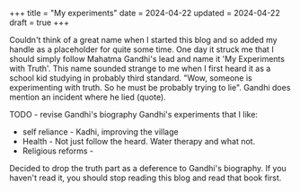 +++
title = "My experiments"
date = 2024-04-22
updated = 2024-04-22
draft = true
+++

Couldn't think of a great name when I started this blog and so added my handle as a placeholder for quite some time. One day it struck me that I should simply follow Mahatma Gandhi's lead and name it 'My Experiments with Truth'. This name sounded strange to me when I first heard it as a school kid studying in probably third standard. "Wow, someone is experimenting with truth. So he must be probably trying to lie". Gandhi does mention an incident where he lied (quote).

TODO - revise Gandhi's biography
Gandhi's experiments that I like:
* self reliance - Kadhi, improving the village
* Health - Not just follow the heard. Water therapy and what not.
* Religious reforms - 

Decided to drop the truth part as a deference to Gandhi's biography. If you haven't read it, you should stop reading this blog and read that book first.
